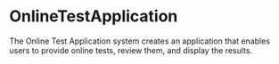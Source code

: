 # OnlineTestApplication
The Online Test Application system creates an application that enables users to provide online tests, review them, and display the results.
